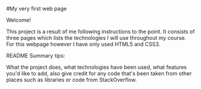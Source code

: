 #My very first web page

Welcome!

This project is a result of me following instructions to the point.
It consists of three pages which lists the technologies I will use throughout my course.
For this webpage however I have only used HTML5 and CSS3.

README Summary tips:

What the project does,
what technologies have been used,
what features you'd like to add,
also give credit for any code that's been taken from other places such as libraries or code from StackOverflow.
